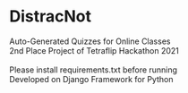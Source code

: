 # DistracNot
Auto-Generated Quizzes for Online Classes <br>
2nd Place Project of Tetraflip Hackathon 2021
<br><br>
Please install requirements.txt before running<br>
Developed on Django Framework for Python
<br><br><br><br>
